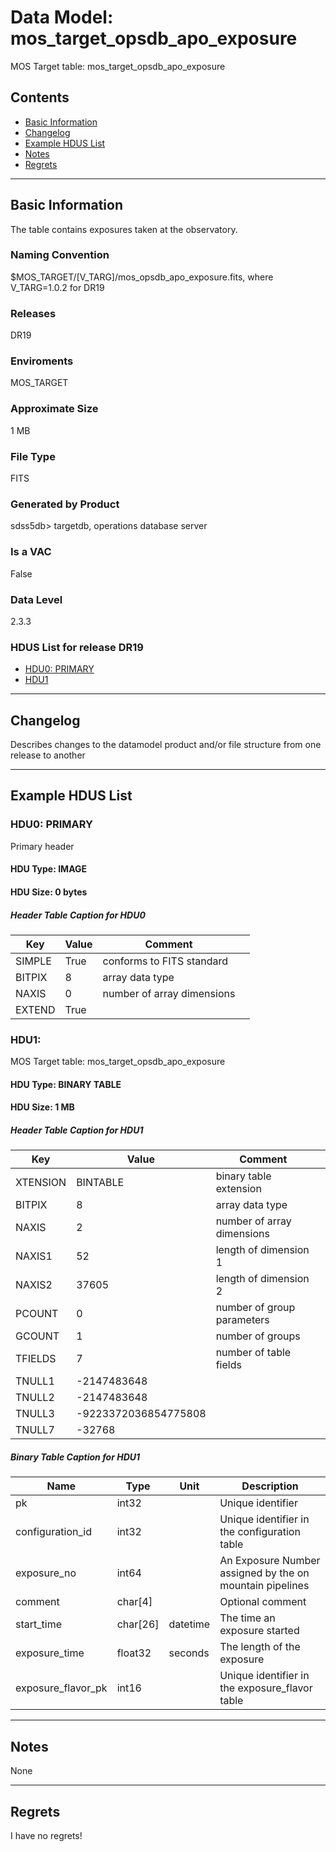 # Data Model: mos_target_opsdb_apo_exposure


MOS Target table: mos_target_opsdb_apo_exposure


## Contents
- [Basic Information](#basic-information)
- [Changelog](#changelog)
- [Example HDUS List](#example-hdus-list)
- [Notes](#notes)
- [Regrets](#regrets)
---

## Basic Information
The table contains exposures taken at the observatory.

### Naming Convention
$MOS_TARGET/[V_TARG]/mos_opsdb_apo_exposure.fits, where V_TARG=1.0.2 for DR19

### Releases
DR19

### Enviroments
MOS_TARGET

### Approximate Size
1 MB

### File Type
FITS

### Generated by Product
sdss5db> targetdb, operations database server

### Is a VAC
False

### Data Level
2.3.3

### HDUS List for release DR19
  - [HDU0: PRIMARY](#hdu0-primary)
  - [HDU1](#hdu1)

---

## Changelog
Describes changes to the datamodel product and/or file structure from one release to another

---
## Example HDUS List

### HDU0: PRIMARY
Primary header

#### HDU Type: IMAGE
#### HDU Size:  0 bytes

##### Header Table Caption for HDU0
Key | Value | Comment | |
| --- | --- | --- | --- |
| SIMPLE | True | conforms to FITS standard |
| BITPIX | 8 | array data type |
| NAXIS | 0 | number of array dimensions |
| EXTEND | True |  |



### HDU1: 
MOS Target table: mos_target_opsdb_apo_exposure

#### HDU Type: BINARY TABLE
#### HDU Size:  1 MB

##### Header Table Caption for HDU1
Key | Value | Comment | |
| --- | --- | --- | --- |
| XTENSION | BINTABLE | binary table extension |
| BITPIX | 8 | array data type |
| NAXIS | 2 | number of array dimensions |
| NAXIS1 | 52 | length of dimension 1 |
| NAXIS2 | 37605 | length of dimension 2 |
| PCOUNT | 0 | number of group parameters |
| GCOUNT | 1 | number of groups |
| TFIELDS | 7 | number of table fields |
| TNULL1 | -2147483648 |  |
| TNULL2 | -2147483648 |  |
| TNULL3 | -9223372036854775808 |  |
| TNULL7 | -32768 |  |

##### Binary Table Caption for HDU1
Name | Type | Unit | Description |
| --- | --- | --- | --- |
 | pk | int32 |  | Unique identifier |
 | configuration_id | int32 |  | Unique identifier in the configuration table |
 | exposure_no | int64 |  | An Exposure Number assigned by the on mountain pipelines |
 | comment | char[4] |  | Optional comment |
 | start_time | char[26] | datetime | The time an exposure started |
 | exposure_time | float32 | seconds | The length of the exposure |
 | exposure_flavor_pk | int16 |  | Unique identifier in the exposure_flavor table |



---
## Notes
None

---
## Regrets
I  have no regrets!